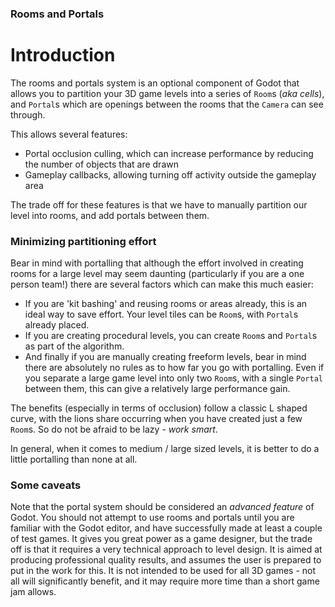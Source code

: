 ### Rooms and Portals
# Introduction
The rooms and portals system is an optional component of Godot that allows you to partition your 3D game levels into a series of `Room`s (_aka cells_), and `Portal`s which are openings between the rooms that the `Camera` can see through.

This allows several features:
* Portal occlusion culling, which can increase performance by reducing the number of objects that are drawn
* Gameplay callbacks, allowing turning off activity outside the gameplay area

The trade off for these features is that we have to manually partition our level into rooms, and add portals between them.

### Minimizing partitioning effort
Bear in mind with portalling that although the effort involved in creating rooms for a large level may seem daunting (particularly if you are a one person team!) there are several factors which can make this much easier:

* If you are 'kit bashing' and reusing rooms or areas already, this is an ideal way to save effort. Your level tiles can be `Room`s, with `Portal`s already placed.
* If you are creating procedural levels, you can create `Room`s and `Portal`s as part of the algorithm.
* And finally if you are manually creating freeform levels, bear in mind there are absolutely no rules as to how far you go with portalling. Even if you separate a large game level into only two `Room`s, with a single `Portal` between them, this can give a relatively large performance gain.

The benefits (especially in terms of occlusion) follow a classic L shaped curve, with the lions share occurring when you have created just a few `Room`s. So do not be afraid to be lazy - _work smart_.

In general, when it comes to medium / large sized levels, it is better to do a little portalling than none at all.

### Some caveats
Note that the portal system should be considered an _advanced feature_ of Godot. You should not attempt to use rooms and portals until you are familiar with the Godot editor, and have successfully made at least a couple of test games. It gives you great power as a game designer, but the trade off is that it requires a very technical approach to level design. It is aimed at producing professional quality results, and assumes the user is prepared to put in the work for this. It is not intended to be used for all 3D games - not all will significantly benefit, and it may require more time than a short game jam allows.
